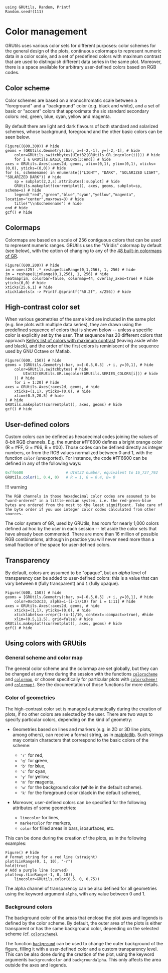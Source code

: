 ```@setup colors
using GRUtils, Random, Printf
Random.seed!(111)
```
# Color management

GRUtils uses various color sets for different purposes:
color schemes for the general design of the plots, continuous colormaps to represent numeric data in a color scale, and a set of predefined colors with maximum contrast that are used to distinguish different data series in the same plot. Moreover, there is a space available for arbitrary user-defined colors based on RGB codes.

## Color scheme

Color schemes are based on a monochromatic scale between a "foreground" and a "background" color (e.g. black and white), and a set of basic or "accent" colors that approximate the six standard secondary colors: red, green, blue, cyan, yellow and magenta.

By default there are light and dark flavours of both standard and solarized schemes, whose background, foreground and the other basic colors can be seen below.

```@example colors
Figure((600,300)) # hide
geoms = [GRUtils.Geometry(:bar, x=[-2,-1], y=[-2,-1], # hide
    color=GRUtils.switchbytes(UInt32(GRUtils.GR.inqcolor(i)))) # hide
    for i ∈ GRUtils.BASIC_COLORS[3:end]] # hide
axes = GRUtils.Axes(:axes2d, geoms, xlim=(0,1), ylim=(0,1), xticks=(0,0), yticks=(0,0)) # hide
for (s, schemename) in enumerate(("LIGHT", "DARK", "SOLARIZED LIGHT", "SOLARIZED DARK")) # hide
    sp = subplot(2,2,s).attributes[:subplot] # hide
    GRUtils.makeplot!(currentplot(), axes, geoms, subplot=sp, scheme=s) # hide
    legend("red","green","blue","cyan","yellow","magenta", location="center",maxrows=3) # hide
    title("\\n$schemename") # hide
end # hide
gcf() # hide
```

## Colormaps

Colormaps are based on a scale of 256 contiguous colors that can be used to represent numeric ranges. GRUtils uses the "Viridis" colormap by default (see below), with the option of changing to any of the [48 built-in colormaps of GR](https://gr-framework.org/colormaps.html).

```@example colors
Figure((600,200)) # hide
im = ones(25) .* reshape(LinRange(0,1,256), 1, 256) # hide
im = reshape(LinRange(0,1,256), 1, 256) # hide
heatmap(im, colorbar=false, colormap=44, overlay_axes=true) # hide
yticks(0,0) # hide
xticks(25.6,1) # hide
xticklabels(x -> Printf.@sprintf("%0.2f", x/256)) # hide
```

## High-contrast color set

When various geometries of the same kind are included in the same plot (e.g. line plots with multiple data series), they are drawn using the predefined sequence of colors that is shown below -- unless a specific color is explicitly set by the user. That sequence has 20 different colors that approach [Kelly’s list of colors with maximum contrast](http://www.iscc-archive.org/pdf/PC54_1724_001.pdf) (leaving aside white and black), and the order of the first colors is reminiscent of the sequence used by GNU Octave or Matlab.

```@example colors
Figure((600, 150)) # hide
geoms = [GRUtils.Geometry(:bar, x=[-0.5,0.5] .+ i, y=[0,1], # hide
    color=GRUtils.switchbytes( # hide
        UInt32(GRUtils.GR.inqcolor(GRUtils.SERIES_COLORS[i])) # hide
    )) # hide
    for i = 1:20] # hide
axes = GRUtils.Axes(:axes2d, geoms, # hide
    xticks=(1,1), yticks=(0,0), # hide
    xlim=(0.5,20.5) # hide
) # hide
GRUtils.makeplot!(currentplot(), axes, geoms) # hide
gcf() # hide
```

## User-defined colors

Custom colors can be defined as hexadecimal codes joining the values of 8-bit RGB channels. E.g. the number \#FF6600 defines a bright orange color (R = \#FF, G = \#66, B = \#00). Those codes can be defined directly as integer numbers, or from the RGB values normalized between 0 and 1, with the function `color` (unexported). For instance, the code \#FF6600 can be defined in any of the following ways:

```julia
0xff6600                   # UInt32 number, equivalent to 16_737_792
GRUtils.color(1, 0.4, 0)   # R = 1, G = 0.4, B= 0
```

!!! warning

    The RGB channels in those hexadecimal color codes are assumed to be "word-ordered" in a little-endian system, i.e. the red-green-blue bytes are ordered from the most to the least significant. Take care of the byte order if you use integer color codes calculated from other sources.

The color system of GR, used by GRUtils, has room for nearly 1,000 colors defined ad hoc by the user in each session -- let aside the color sets that have already been commented. There are more than 16 million of possible RGB combinations, although in practice you will never need more than a small fraction of the space for user-defined colors.

## Transparency

By default, colors are assumed to be "opaque", but an *alpha* level of transparency can be added to user-defined colors: this is a value that can vary between `0` (fully transparent) and `1` (fully opaque).

```@example colors
Figure((600, 150)) # hide
geoms = [GRUtils.Geometry(:bar, x=[-0.5,0.5] .+ i, y=[0,1], # hide
    color=0xcb3c33, alpha=1-(i-1)/10) for i = 1:11] # hide
axes = GRUtils.Axes(:axes2d, geoms, # hide
    xticks=(1,1), yticks=(0,0), # hide
    xticklabels=x->repr(1-(x-1)/10, context=:compact=>true), #hide
    xlim=(0.5,11.5), grid=false) # hide
GRUtils.makeplot!(currentplot(), axes, geoms) # hide
gcf() # hide
```

## Using colors with GRUtils

### General scheme and color map

The general color scheme and the colormap are set globally, but they can be changed at any time during the session with the functions [`colorscheme`](@ref) and [`colormap`](@ref), or chosen specifically for particular plots with [`colorscheme!`](@ref) and [`colormap!`](@ref). See the documentation of those functions for more details.

### Color of geometries

The high-contrast color set is managed automatically during the creation of plots, if no other colors are selected by the user. There are two ways to specify particular colors, depending on the kind of geometry:

* Geometries based on lines and markers (e.g. in 2D or 3D line plots, among others), can receive a format string, as in [matplotlib](https://matplotlib.org/3.1.1/api/_as_gen/matplotlib.pyplot.plot.html). Such strings may contain characters that correspond to the basic colors of the scheme:

    * `'r'` for **r**ed,
    * `'g'` for **g**reen,
    * `'b'` for **b**lue,
    * `'c'` for **c**yan,
    * `'y'` for **y**ellow,
    * `'m'` for **m**agenta,
    * `'w'` for the background color (**w**hite in the default scheme).
    * `'k'` for the foreground color (blac**k** in the default scheme),

* Moreover, user-defined colors can be specified for the following attributes of some geometries:
    * `linecolor` for lines,
    * `markercolor` for markers,
    * `color` for filled areas in bars, isosurfaces, etc.

This can be done during the creation of the plots, as in the following examples:

```@example colors
Figure() # hide
# Format string for a red line (straight)
plot(LinRange(0, 1, 10), "-r")
hold(true)
# Add a purple line (curved)
plot(exp.(LinRange(-1, 0, 10)),
    linecolor=GRUtils.color(0.5, 0, 0.75))
```

The alpha channel of transparency can be also defined for all geometries using the keyword argument `alpha`, with any value between 0 and 1.

### Background colors

The background color of the areas that enclose the plot axes and legends is defined by the color scheme. By default, the outer area of the plots is either transparent or has the same background color, depending on the selected scheme (cf. [`colorscheme`](@ref)).

The function [`background`](@ref) can be used to change the outer background of the figure, filling it with a user-defined color and a custom transparency level. This can be also done during the creation of the plot, using the keyword arguments `backgroundcolor` and `backgroundalpha`. This only affects the area outside the axes and legends.
